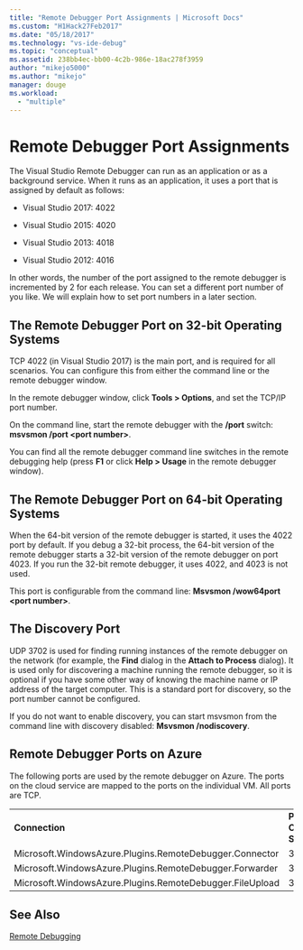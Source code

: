 ```yaml
---
title: "Remote Debugger Port Assignments | Microsoft Docs"
ms.custom: "H1Hack27Feb2017"
ms.date: "05/18/2017"
ms.technology: "vs-ide-debug"
ms.topic: "conceptual"
ms.assetid: 238bb4ec-bb00-4c2b-986e-18ac278f3959
author: "mikejo5000"
ms.author: "mikejo"
manager: douge
ms.workload: 
  - "multiple"
---
```

# Remote Debugger Port Assignments
The Visual Studio Remote Debugger can run as an application or as a background service. When it runs as an application, it uses a port that is assigned by default as follows:  

-   Visual Studio 2017: 4022

-   Visual Studio 2015: 4020  
  
-   Visual Studio 2013: 4018  
  
-   Visual Studio 2012: 4016  
  
 In other words, the number of the port assigned to the remote debugger is incremented by 2 for each release. You can set a different port number of you like. We will explain how to set port numbers in a later section.  
  
## The Remote Debugger Port on 32-bit Operating Systems  
 TCP 4022 (in Visual Studio 2017) is the main port, and is required for all scenarios. You can configure this from either the command line or the remote debugger window.  
  
 In the remote debugger window, click **Tools > Options**, and set the TCP/IP port number.  
  
 On the command line, start the remote debugger with the **/port** switch: **msvsmon /port \<port number>**.  
  
 You can find all the remote debugger command line switches in the remote debugging help (press **F1** or click **Help > Usage** in the remote debugger window).  
  
## The Remote Debugger Port on 64-bit Operating Systems  
 When the 64-bit version of the remote debugger is started, it uses the 4022 port by default.  If you debug a 32-bit process, the 64-bit version of the remote debugger starts a 32-bit version of the remote debugger on port 4023. If you run the 32-bit remote debugger, it uses 4022, and 4023 is not used.  
  
 This port is configurable from the command line: **Msvsmon /wow64port \<port number>**.  
  
## The Discovery Port  
 UDP 3702 is used for finding running instances of the remote debugger on the network (for example, the **Find** dialog in the **Attach to Process** dialog). It is used only for discovering a machine running the remote debugger, so it is  optional if you have some other way of knowing the machine name or IP address of the target computer. This is a standard port for discovery, so the port number cannot be configured.  
  
 If you do not want to enable discovery, you can start msvsmon from the command line with discovery disabled:  **Msvsmon /nodiscovery**.  
  
## Remote Debugger Ports on Azure  
 The following ports are used by the remote debugger on Azure. The ports on the cloud service are mapped to the ports on the individual VM. All ports are TCP.  
  
||||  
|-|-|-|  
|**Connection**|**Port on Cloud Service**|**Port on VM**|  
|Microsoft.WindowsAzure.Plugins.RemoteDebugger.Connector|30400|30398|  
|Microsoft.WindowsAzure.Plugins.RemoteDebugger.Forwarder|31400|31398|  
|Microsoft.WindowsAzure.Plugins.RemoteDebugger.FileUpload|32400|32398|  
  
## See Also  
 [Remote Debugging](../debugger/remote-debugging.md)